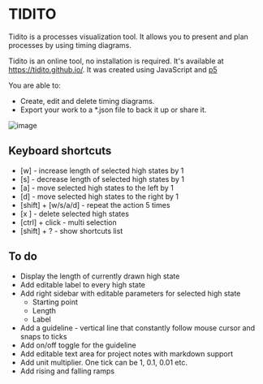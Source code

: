 # TIDITO
Tidito is a processes visualization tool. It allows you to present and plan processes by using timing diagrams.

Tidito is an online tool, no installation is required. It's available at https://tidito.github.io/. It was created using JavaScript and [p5](https://p5js.org/)

You are able to:
* Create, edit and delete timing diagrams.
* Export your work to a \*.json file to back it up or share it.

![image](https://user-images.githubusercontent.com/47335779/178152334-03bf105a-120d-4a5f-bc96-3939898ff4ba.png)

## Keyboard shortcuts
* [w] - increase length of selected high states by 1
* [s] - decrease length of selected high states by 1
* [a] - move selected high states to the left by 1
* [d] - move selected high states to the right by 1
* [shift] + [w/s/a/d] - repeat the action 5 times
* [x ] - delete selected high states
* [ctrl] + click - multi selection
* [shift] + ? - show shortcuts list

## To do
* Display the length of currently drawn high state
* Add editable label to every high state
* Add right sidebar with editable parameters for selected high state
  * Starting point
  * Length
  * Label
* Add a guideline - vertical line that constantly follow mouse cursor and snaps to ticks
* Add on/off toggle for the guideline
* Add editable text area for project notes with markdown support
* Add unit multiplier. One tick can be 1, 0.1, 0.01 etc.
* Add rising and falling ramps
